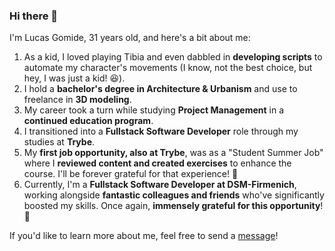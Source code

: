 ### Hi there 👋

I'm Lucas Gomide, 31 years old, and here's a bit about me:

1. As a kid, I loved playing Tibia and even dabbled in **developing scripts** to automate my character's movements (I know, not the best choice, but hey, I was just a kid! 😆).
2. I hold a **bachelor's degree in Architecture & Urbanism** and use to freelance in **3D modeling**.
3. My career took a turn while studying **Project Management** in a **continued education program**.
4. I transitioned into a **Fullstack Software Developer** role through my studies at **Trybe**.
5. My **first job opportunity, also at Trybe**, was as a "Student Summer Job" where I **reviewed content and created exercises** to enhance the course. I'll be forever grateful for that experience! 💚
6. Currently, I'm a **Fullstack Software Developer at DSM-Firmenich**, working alongside **fantastic colleagues and friends** who've significantly boosted my skills. Once again, **immensely grateful for this opportunity**! 💚

If you'd like to learn more about me, feel free to send a <a href="https://www.linkedin.com/in/lucassgomide/?locale=en_US" target="_blank">message</a>!
